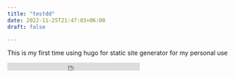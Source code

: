 ```yaml
---
title: "testdd"
date: 2022-11-25T21:47:03+06:00
draft: false

---
```

This is my first time using hugo for static site generator for my personal use
<iframe src="https://rudra.123guestbook.com/#" height="18" width="" frameborder="no" scrolling="no"></iframe> 
